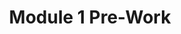 ---
title: Module 1 Pre-Work
redirect_to: https://docs.google.com/document/d/1n0WKpLW2uVBc17zpJPHO3IypksUD36QH/edit?usp=sharing&ouid=118195767736865365526&rtpof=true&sd=true
redirect_from: 
  - /M1Pre-Work
  - /m1pre-work
---